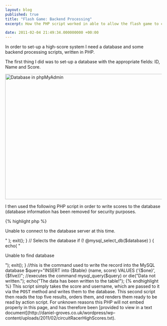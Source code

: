 ```yaml
---
layout: blog
published: true
title: "Flash Game: Backend Processing"
excerpt: How the PHP script worked in able to allow the flash game to communicate with an external high-scores database. 

date: 2011-02-04 21:49:34.000000000 +00:00
---
```

In order to set-up a high-score system I need a database and some backend processing scripts, written in PHP.  

The first thing I did was to set-up a database with the appropriate fields: ID, Name and Score.

<img src="http://daniel-groves.co.uk/wordpress/wp-content/uploads/2011/02/Screen-shot-2011-02-04-at-20.36.00-550x403.png" alt="Database in phpMyAdmin" title="Database in phpMyAdmin" width="550" height="403" class="size-large wp-image-362" />

I then used the following PHP script in order to write scores to the database (database information has been removed for security purposes.  

{% highlight php %}
<?php
	////////////////// modify this information ///////////////////////
	$host = "localhost"; //hostname is usually localhost by default
	$user = ""; //insert the name of the user here
	$pass = "";  //insert the password here
	$database = "";  //insert name of database wherein table was exported
	$table = "";  //insert the name of the table
	///////////////////////////////////////////////////////////////////////
 
	//stores the URLvariables into variables that php can use
	$one = $_POST['yourname']; 
	$five = $_POST['yourscore'];

	echo($one);
	echo($five);
 
	  // Connects to the database server
	  $dbcnx = @mysql_connect($host, $user, $pass);
	  if (!$dbcnx) {
	    echo( "<p>Unable to connect to the database server at this time.</p>" );
	    exit();
	  }
 
	  // Selects the database
	  if (! @mysql_select_db($database) ) {
	    echo( "<p>Unable to find database</p>");
	    exit();
	  }
 
	//this is the command used to write the record into the MySQL database
	$query="INSERT into {$table} (name, score) VALUES ('{$one}',{$five})";   
 
	//executes the command
	mysql_query($query) or die("Data not written.");
	echo("The data has been written to the table!");
{% endhighlight %}

This script simply takes the score and username, which are passed to it via the <tt>POST</tt> method and writes them to the database.  

This second script then reads the top five results, orders them, and renders them ready to be read by action script.  For unknown reasons this PHP will not embed properly in this page, and has therefore been [provided to view in a text document](http://daniel-groves.co.uk/wordpress/wp-content/uploads/2011/02/circuitRacerHighScores.txt).  
